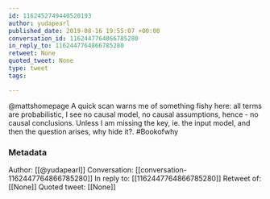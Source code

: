 ```yaml
---
id: 1162452749440520193
author: yudapearl
published_date: 2019-08-16 19:55:07 +00:00
conversation_id: 1162447764866785280
in_reply_to: 1162447764866785280
retweet: None
quoted_tweet: None
type: tweet
tags:

---
```


@mattshomepage A quick scan warns me of something fishy here: all terms are probabilistic, I see no causal model, no causal assumptions, hence - no causal conclusions. Unless I am missing the key, ie. the input model, and then the question arises, why hide it?. #Bookofwhy

### Metadata

Author: [[@yudapearl]]
Conversation: [[conversation-1162447764866785280]]
In reply to: [[1162447764866785280]]
Retweet of: [[None]]
Quoted tweet: [[None]]
